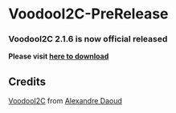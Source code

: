 # VoodooI2C-PreRelease

### VoodooI2C 2.1.6 is now official released 
**Please visit [here to download](https://github.com/alexandred/VoodooI2C/releases/tag/2.1.6)**

## Credits
[VoodooI2C](https://github.com/alexandred/VoodooI2C) from [Alexandre Daoud](https://github.com/alexandred)
